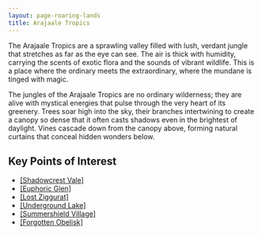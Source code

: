 ```yaml
---
layout: page-roaring-lands
title: Arajaale Tropics
---
```


The Arajaale Tropics are a sprawling valley filled with lush, verdant jungle that stretches as far as the eye can see. The air is thick with humidity, carrying the scents of exotic flora and the sounds of vibrant wildlife. This is a place where the ordinary meets the extraordinary, where the mundane is tinged with magic.

The jungles of the Arajaale Tropics are no ordinary wilderness; they are alive with mystical energies that pulse through the very heart of its greenery. Trees soar high into the sky, their branches intertwining to create a canopy so dense that it often casts shadows even in the brightest of daylight. Vines cascade down from the canopy above, forming natural curtains that conceal hidden wonders below.

## Key Points of Interest

- <span class="redacted" markdown="1">[[Shadowcrest Vale]](/roaring-lands/codex/regions/shadowcrest-vale)</span>
- <span class="redacted" markdown="1">[[Euphoric Glen]](/roaring-lands/codex/regions/euphoric-glen)</span>
- <span class="redacted" markdown="1">[[Lost Ziggurat]](/roaring-lands/codex/regions/lost-ziggurat)</span>
- <span class="redacted" markdown="1">[[Underground Lake]](/roaring-lands/codex/regions/underground-lake)</span>
- <span class="redacted" markdown="1">[[Summershield Village]](/roaring-lands/codex/regions/summershield-village)</span>
- <span class="redacted" markdown="1">[[Forgotten Obelisk]](/roaring-lands/codex/regions/forgotten-obelisk)</span>